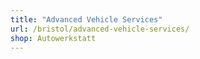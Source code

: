 ```yaml
---
title: "Advanced Vehicle Services"
url: /bristol/advanced-vehicle-services/
shop: Autowerkstatt
---
```

